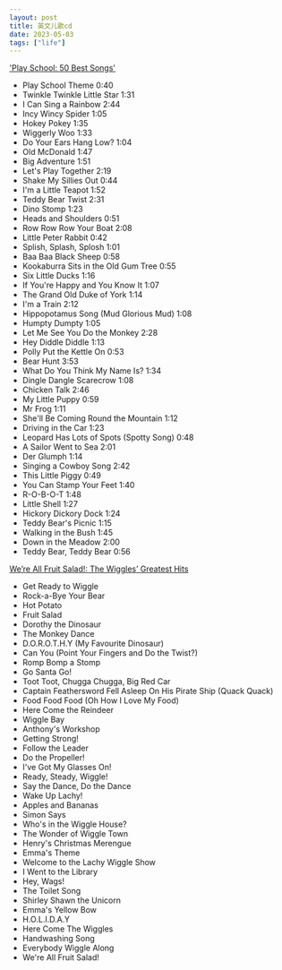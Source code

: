 ```yaml
---
layout: post
title: 英文儿歌cd
date: 2023-05-03
tags: ["life"]
---
```


['Play School: 50 Best Songs'](https://www.jbhifi.com.au/products/cd-play-school-play-school-50-best-songs-cd)

- Play School Theme 0:40
- Twinkle Twinkle Little Star 1:31
- I Can Sing a Rainbow 2:44
- Incy Wincy Spider 1:05
- Hokey Pokey 1:35
- Wiggerly Woo 1:33
- Do Your Ears Hang Low? 1:04
- Old McDonald 1:47
- Big Adventure 1:51
- Let's Play Together 2:19
- Shake My Sillies Out 0:44
- I'm a Little Teapot 1:52
- Teddy Bear Twist 2:31
- Dino Stomp 1:23
- Heads and Shoulders 0:51
- Row Row Row Your Boat 2:08
- Little Peter Rabbit 0:42
- Splish, Splash, Splosh 1:01
- Baa Baa Black Sheep 0:58
- Kookaburra Sits in the Old Gum Tree 0:55
- Six Little Ducks 1:16
- If You're Happy and You Know It 1:07
- The Grand Old Duke of York 1:14
- I'm a Train 2:12
- Hippopotamus Song (Mud Glorious Mud) 1:08
- Humpty Dumpty 1:05
- Let Me See You Do the Monkey 2:28
- Hey Diddle Diddle 1:13
- Polly Put the Kettle On 0:53
- Bear Hunt 3:53
- What Do You Think My Name Is? 1:34
- Dingle Dangle Scarecrow 1:08
- Chicken Talk 2:46
- My Little Puppy 0:59
- Mr Frog 1:11
- She'll Be Coming Round the Mountain 1:12
- Driving in the Car 1:23
- Leopard Has Lots of Spots (Spotty Song) 0:48
- A Sailor Went to Sea 2:01
- Der Glumph 1:14
- Singing a Cowboy Song 2:42
- This Little Piggy 0:49
- You Can Stamp Your Feet 1:40
- R-O-B-O-T 1:48
- Little Shell 1:27
- Hickory Dickory Dock 1:24
- Teddy Bear's Picnic 1:15
- Walking in the Bush 1:45
- Down in the Meadow 2:00
- Teddy Bear, Teddy Bear 0:56

[We’re All Fruit Salad!: The Wiggles’ Greatest Hits](https://www.jbhifi.com.au/products/cd-wiggles-the-were-all-fruit-salad-the-wiggles-greatest-hits-cd)

- Get Ready to Wiggle
- Rock-a-Bye Your Bear
- Hot Potato
- Fruit Salad
- Dorothy the Dinosaur
- The Monkey Dance
- D.O.R.O.T.H.Y (My Favourite Dinosaur)
- Can You (Point Your Fingers and Do the Twist?)
- Romp Bomp a Stomp
- Go Santa Go!
- Toot Toot, Chugga Chugga, Big Red Car
- Captain Feathersword Fell Asleep On His Pirate Ship (Quack Quack)
- Food Food Food (Oh How I Love My Food)
- Here Come the Reindeer
- Wiggle Bay
- Anthony's Workshop
- Getting Strong!
- Follow the Leader
- Do the Propeller!
- I've Got My Glasses On!
- Ready, Steady, Wiggle!
- Say the Dance, Do the Dance
- Wake Up Lachy!
- Apples and Bananas
- Simon Says
- Who's in the Wiggle House?
- The Wonder of Wiggle Town
- Henry's Christmas Merengue
- Emma's Theme
- Welcome to the Lachy Wiggle Show
- I Went to the Library
- Hey, Wags!
- The Toilet Song
- Shirley Shawn the Unicorn
- Emma's Yellow Bow
- H.O.L.I.D.A.Y
- Here Come The Wiggles
- Handwashing Song
- Everybody Wiggle Along
- We're All Fruit Salad!

